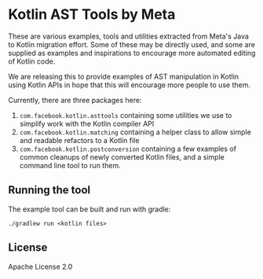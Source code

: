 # Kotlin AST Tools by Meta

These are various examples, tools and utilities extracted from Meta's Java to Kotlin migration effort. Some of these may be directly used, and some are supplied as examples and inspirations to encourage more automated editing of Kotlin code.

We are releasing this to provide examples of AST manipulation in Kotlin using Kotlin APIs in hope that this will encourage more people to use them.

Currently, there are three packages here:
1. `com.facebook.kotlin.asttools` containing some utilities we use to simplify work with the Kotlin compiler API
2. `com.facebook.kotlin.matching` containing a helper class to allow simple and readable refactors to a Kotlin file
3. `com.facebook.kotlin.postconversion` containing a few examples of common cleanups of newly converted Kotlin files, and a simple command line tool to run them.

## Running the tool

The example tool can be built and run with gradle:

```shell
./gradlew run <kotlin files>
```

## License

Apache License 2.0
